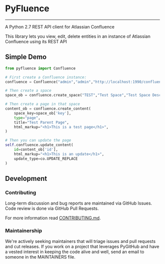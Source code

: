 # PyFluence
----
A Python 2.7 REST API client for Atlassian Confluence

<!--[![Build Status](https://travis-ci.org/PyGithub/PyGithub.svg?branch=master)](https://travis-ci.org/PyGithub/PyGithub)-->
<!--[![PyPi](https://img.shields.io/pypi/dm/pygithub.svg)](https://pypi.python.org/pypi?%3Aaction=search&term=pygithub&submit=search)-->
<!--[![readthedocs](https://img.shields.io/badge/docs-latest-brightgreen.svg?style=flat)](http://pygithub.readthedocs.org/en/stable)-->
<!--[![License](https://img.shields.io/badge/license-LGPL-blue.svg)](https://en.wikipedia.org/wiki/GNU_Lesser_General_Public_License)-->

This library lets you view, edit, delete entities in an instance of Atlassian Confluence using its REST API

[Confluence API v3]: https://docs.atlassian.com/confluence/REST/latest/
[Confluence]: https://www.atlassian.com/software/confluence

## Simple Demo

```python
from pyfluence import Confluence

# First create a Confluence instance:
confluence = Confluence("admin","admin","http://localhost:1990/confluence")

# Then create a space
space_ob = confluence.create_space("TEST","Test Space","Test Space Description")

# Then create a page in that space
content_ob = confluence.create_content(
    space_key=space_ob['key'],
    type="page",
    title="Test Parent Page",
    html_markup="<h1>This is a test page</h1>",
)

# Then you can update the page
self.confluence.update_content(
    id=content_ob['id'],
    html_markup="<h1>This is an update</h1>",
    update_type=co.UPDATE_REPLACE
)
```

## Development

### Contributing

Long-term discussion and bug reports are maintained via GitHub Issues.
Code review is done via GitHub Pull Requests.

For more information read [CONTRIBUTING.md].

[CONTRIBUTING.md]: /CONTRIBUTING.md

### Maintainership

We're actively seeking maintainers that will triage issues and pull requests and cut releases.
If you work on a project that leverages PyGitHub and have a vested interest in keeping the code alive and well, send an email to someone in the MAINTAINERS file.